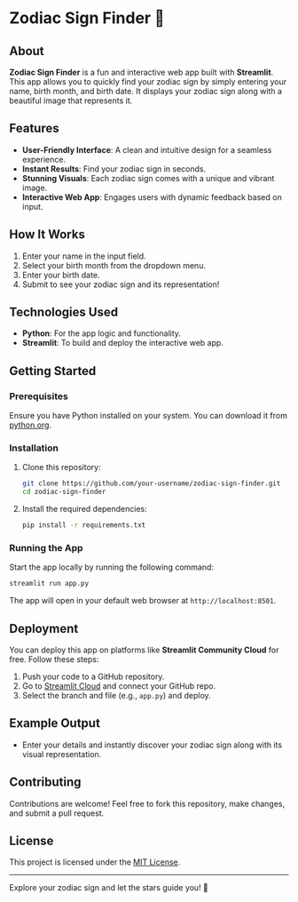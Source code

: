 # Zodiac Sign Finder 🌟

## About
**Zodiac Sign Finder** is a fun and interactive web app built with **Streamlit**. This app allows you to quickly find your zodiac sign by simply entering your name, birth month, and birth date. It displays your zodiac sign along with a beautiful image that represents it.

## Features
- **User-Friendly Interface**: A clean and intuitive design for a seamless experience.
- **Instant Results**: Find your zodiac sign in seconds.
- **Stunning Visuals**: Each zodiac sign comes with a unique and vibrant image.
- **Interactive Web App**: Engages users with dynamic feedback based on input.

## How It Works
1. Enter your name in the input field.
2. Select your birth month from the dropdown menu.
3. Enter your birth date.
4. Submit to see your zodiac sign and its representation!

## Technologies Used
- **Python**: For the app logic and functionality.
- **Streamlit**: To build and deploy the interactive web app.

## Getting Started

### Prerequisites
Ensure you have Python installed on your system. You can download it from [python.org](https://www.python.org/).

### Installation
1. Clone this repository:
   ```bash
   git clone https://github.com/your-username/zodiac-sign-finder.git
   cd zodiac-sign-finder
   ```
2. Install the required dependencies:
   ```bash
   pip install -r requirements.txt
   ```

### Running the App
Start the app locally by running the following command:
```bash
streamlit run app.py
```
The app will open in your default web browser at `http://localhost:8501`.

## Deployment
You can deploy this app on platforms like **Streamlit Community Cloud** for free. Follow these steps:
1. Push your code to a GitHub repository.
2. Go to [Streamlit Cloud](https://streamlit.io/cloud) and connect your GitHub repo.
3. Select the branch and file (e.g., `app.py`) and deploy.

## Example Output
- Enter your details and instantly discover your zodiac sign along with its visual representation.

## Contributing
Contributions are welcome! Feel free to fork this repository, make changes, and submit a pull request.

## License
This project is licensed under the [MIT License](LICENSE).

---
Explore your zodiac sign and let the stars guide you! 🌌
